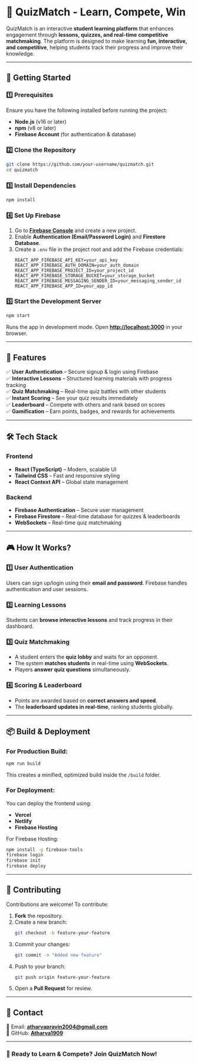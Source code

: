 # 📘 QuizMatch - Learn, Compete, Win

QuizMatch is an interactive **student learning platform** that enhances engagement through **lessons, quizzes, and real-time competitive matchmaking**. The platform is designed to make learning **fun, interactive, and competitive**, helping students track their progress and improve their knowledge.

---

## 🚀 Getting Started

### 1️⃣ Prerequisites
Ensure you have the following installed before running the project:
- **Node.js** (v16 or later)
- **npm** (v8 or later)
- **Firebase Account** (for authentication & database)

### 2️⃣ Clone the Repository
```bash
git clone https://github.com/your-username/quizmatch.git
cd quizmatch
```

### 3️⃣ Install Dependencies
```bash
npm install
```

### 4️⃣ Set Up Firebase
1. Go to **[Firebase Console](https://console.firebase.google.com/)** and create a new project.
2. Enable **Authentication (Email/Password Login)** and **Firestore Database**.
3. Create a `.env` file in the project root and add the Firebase credentials:
   ```env
   REACT_APP_FIREBASE_API_KEY=your_api_key
   REACT_APP_FIREBASE_AUTH_DOMAIN=your_auth_domain
   REACT_APP_FIREBASE_PROJECT_ID=your_project_id
   REACT_APP_FIREBASE_STORAGE_BUCKET=your_storage_bucket
   REACT_APP_FIREBASE_MESSAGING_SENDER_ID=your_messaging_sender_id
   REACT_APP_FIREBASE_APP_ID=your_app_id
   ```

### 5️⃣ Start the Development Server
```bash
npm start
```
Runs the app in development mode. Open **[http://localhost:3000](http://localhost:3000)** in your browser.

---

## 📌 Features
✅ **User Authentication** – Secure signup & login using Firebase  
✅ **Interactive Lessons** – Structured learning materials with progress tracking  
✅ **Quiz Matchmaking** – Real-time quiz battles with other students  
✅ **Instant Scoring** – See your quiz results immediately  
✅ **Leaderboard** – Compete with others and rank based on scores  
✅ **Gamification** – Earn points, badges, and rewards for achievements  

---

## 🛠️ Tech Stack

### Frontend
- **React (TypeScript)** – Modern, scalable UI
- **Tailwind CSS** – Fast and responsive styling
- **React Context API** – Global state management

### Backend
- **Firebase Authentication** – Secure user management
- **Firebase Firestore** – Real-time database for quizzes & leaderboards
- **WebSockets** – Real-time quiz matchmaking

---

## 🎮 How It Works?

### 1️⃣ User Authentication
Users can sign up/login using their **email and password**. Firebase handles authentication and user sessions.

### 2️⃣ Learning Lessons
Students can **browse interactive lessons** and track progress in their dashboard.

### 3️⃣ Quiz Matchmaking
- A student enters the **quiz lobby** and waits for an opponent.
- The system **matches students** in real-time using **WebSockets**.
- Players **answer quiz questions** simultaneously.

### 4️⃣ Scoring & Leaderboard
- Points are awarded based on **correct answers and speed**.
- The **leaderboard updates in real-time**, ranking students globally.

---

## 📦 Build & Deployment

### For Production Build:
```bash
npm run build
```
This creates a minified, optimized build inside the `/build` folder.

### For Deployment:
You can deploy the frontend using:
- **Vercel**
- **Netlify**
- **Firebase Hosting**

For Firebase Hosting:
```bash
npm install -g firebase-tools
firebase login
firebase init
firebase deploy
```

---

## 🤝 Contributing

Contributions are welcome! To contribute:
1. **Fork** the repository.
2. Create a new branch:
   ```bash
   git checkout -b feature-your-feature
   ```
3. Commit your changes:
   ```bash
   git commit -m "Added new feature"
   ```
4. Push to your branch:
   ```bash
   git push origin feature-your-feature
   ```
5. Open a **Pull Request** for review.

---

## 📩 Contact
📧 Email: **atharvapravin2004@gmail.com**  
🔗 GitHub: **[Atharva1909](https://github.com/Atharva1909)**  

---

### 🚀 Ready to Learn & Compete? Join QuizMatch Now!
